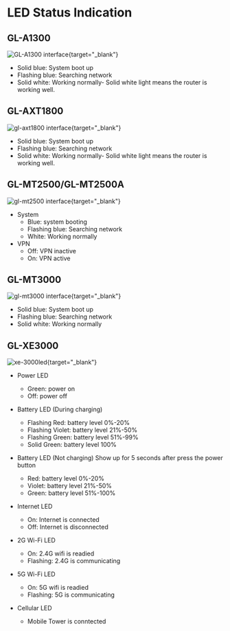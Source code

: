 # LED Status Indication

## GL-A1300

![GL-A1300 interface](https://static.gl-inet.com/docs/router/en/4/user_guide/gl-a1300/hardware_info/gl-a1300_interface.jpg){target="_blank"}

- Solid blue: System boot up
- Flashing blue: Searching network
- Solid white: Working normally- Solid white light means the router is working well.

## GL-AXT1800

![gl-axt1800 interface](https://static.gl-inet.com/docs/router/en/4/user_guide/gl-axt1800/hardware_info/gl-axt1800_interface.jpg){target="_blank"}

- Solid blue: System boot up
- Flashing blue: Searching network
- Solid white: Working normally- Solid white light means the router is working well.

## GL-MT2500/GL-MT2500A

![gl-mt2500 interface](https://static.gl-inet.com/docs/router/en/4/user_guide/gl-mt2500/hardware_info/mt2500_interface.jpg){target="_blank"}

* System
	* Blue: system booting
	* Flashing blue: Searching network
	* White: Working normally
* VPN
	* Off: VPN inactive
	* On: VPN active

## GL-MT3000

![gl-mt3000 interface](https://static.gl-inet.com/docs/router/en/4/user_guide/gl-mt3000/hardware_info/gl-mt3000_interface.jpg){target="_blank"}

- Solid blue: System boot up
- Flashing blue: Searching network
- Solid white: Working normally

## GL-XE3000

![xe-3000led](https://static.gl-inet.com/docs/router/en/4/user_guide/gl-xe3000/hardware_info/xe3000led.jpg){target="_blank"}

* Power LED
	* Green: power on
	* Off: power off

* Battery LED (During charging)
	* Flashing Red: battery level 0%-20%
	* Flashing Violet: battery level 21%-50%
	* Flashing Green: battery level 51%-99%
	* Solid Green: battery level 100%

* Battery LED (Not charging) Show up for 5 seconds after press the power button
	* Red: battery level 0%-20%
	* Violet: battery level 21%-50%
	* Green: battery level 51%-100%
	
* Internet LED
	* On: Internet is connected
	* Off: Internet is disconnected

* 2G Wi-Fi LED
	* On: 2.4G wifi is readied
	* Flashing: 2.4G is communicating

* 5G Wi-Fi LED
	* On: 5G wifi is readied
	* Flashing: 5G is communicating

* Cellular LED
	* Mobile Tower is conntected
